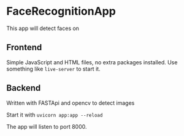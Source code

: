 # FaceRecognitionApp

This app will detect faces on

## Frontend

Simple JavaScript and HTML files, no extra packages installed.
Use something like `live-server` to start it.

## Backend

Written with FASTApi and opencv to detect images

Start it with `uvicorn app:app --reload`

The app will listen to port 8000.
